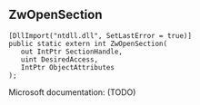 ## ZwOpenSection

```
[DllImport("ntdll.dll", SetLastError = true)]
public static extern int ZwOpenSection(
   out IntPtr SectionHandle,
   uint DesiredAccess,
   IntPtr ObjectAttributes
);
```

Microsoft documentation: (TODO)
